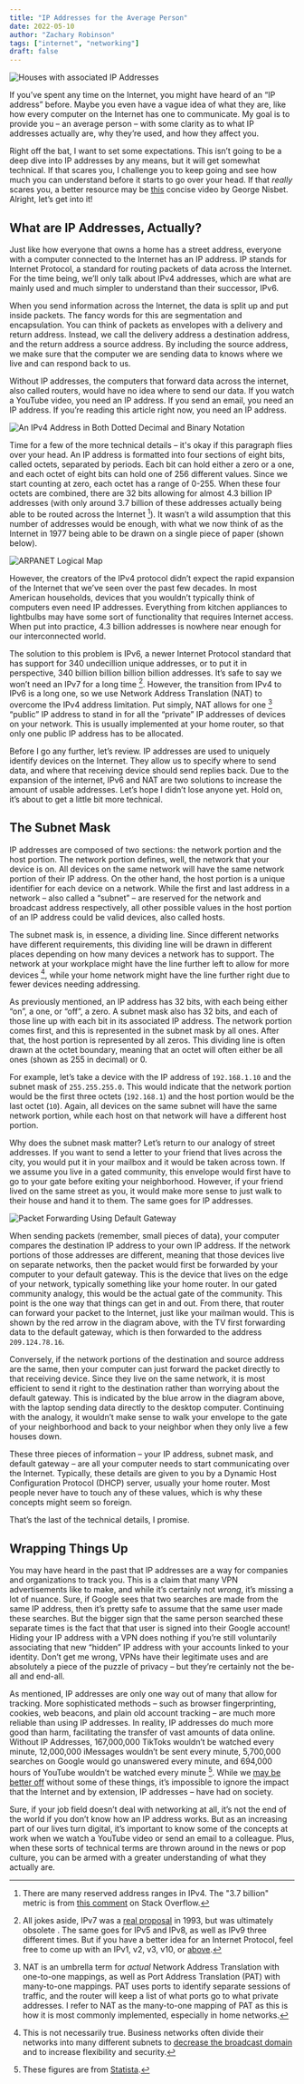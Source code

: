 ```yaml
---
title: "IP Addresses for the Average Person"
date: 2022-05-10
author: "Zachary Robinson"
tags: ["internet", "networking"]
draft: false
---
```


![Houses with associated IP Addresses](/posts/ip-addresses-for-the-average-person/images/ip-address-house.png)

If you’ve spent any time on the Internet, you might have heard of an “IP address” before. Maybe you even have a vague idea of what they are, like how every computer on the Internet has one to communicate. My goal is to provide you – an average person – with some clarity as to what IP addresses actually are, why they’re used, and how they affect you. 

Right off the bat, I want to set some expectations. This isn’t going to be a deep dive into IP addresses by any means, but it will get somewhat technical. If that scares you, I challenge you to keep going and see how much you can understand before it starts to go over your head. If that *really* scares you, a better resource may be [this](https://www.youtube.com/watch?v=7_-qWlvQQtY) concise video by George Nisbet. Alright, let’s get into it!

## What are IP Addresses, Actually?

Just like how everyone that owns a home has a street address, everyone with a computer connected to the Internet has an IP address. IP stands for Internet Protocol, a standard for routing packets of data across the Internet. For the time being, we’ll only talk about IPv4 addresses, which are what are mainly used and much simpler to understand than their successor, IPv6.

When you send information across the Internet, the data is split up and put inside packets. The fancy words for this are segmentation and encapsulation. You can think of packets as envelopes with a delivery and return address. Instead, we call the delivery address a destination address, and the return address a source address. By including the source address, we make sure that the computer we are sending data to knows where we live and can respond back to us.

Without IP addresses, the computers that forward data across the internet, also called routers, would have no idea where to send our data. If you watch a YouTube video, you need an IP address. If you send an email, you need an IP address. If you’re reading this article right now, you need an IP address.

![An IPv4 Address in Both Dotted Decimal and Binary Notation](/posts/ip-addresses-for-the-average-person/images/dotted-decimal.jpg)

Time for a few of the more technical details – it's okay if this paragraph flies over your head. An IP address is formatted into four sections of eight bits, called octets, separated by periods. Each bit can hold either a zero or a one, and each octet of eight bits can hold one of 256 different values. Since we start counting at zero, each octet has a range of 0-255. When these four octets are combined, there are 32 bits allowing for almost 4.3 billion IP addresses (with only around 3.7 billion of these addresses actually being able to be routed across the Internet [^1]). It wasn’t a wild assumption that this number of addresses would be enough, with what we now think of as the Internet in 1977 being able to be drawn on a single piece of paper (shown below).

[^1]: There are many reserved address ranges in IPv4. The "3.7 billion" metric is from [this comment](https://stackoverflow.com/a/2437185/15938350) on Stack Overflow. 

![ARPANET Logical Map](/posts/ip-addresses-for-the-average-person/images/arpanet-edited.jpg)

However, the creators of the IPv4 protocol didn’t expect the rapid expansion of the Internet that we’ve seen over the past few decades. In most American households, devices that you wouldn’t typically think of computers even need IP addresses. Everything from kitchen appliances to lightbulbs may have some sort of functionality that requires Internet access. When put into practice, 4.3 billion addresses is nowhere near enough for our interconnected world.

The solution to this problem is IPv6, a newer Internet Protocol standard that has support for 340 undecillion unique addresses, or to put it in perspective, 340 billion billion billion billion addresses. It’s safe to say we won’t need an IPv7 for a long time [^2]. However, the transition from IPv4 to IPv6 is a long one, so we use Network Address Translation (NAT) to overcome the IPv4 address limitation. Put simply, NAT allows for one [^3] “public” IP address to stand in for all the “private” IP addresses of devices on your network. This is usually implemented at your home router, so that only one public IP address has to be allocated. 

[^2]: All jokes aside, IPv7 was a [real proposal](https://datatracker.ietf.org/doc/html/rfc1475) in 1993, but was ultimately obsolete . The same goes for IPv5 and IPv8, as well as IPv9 three different times. But if you have a better idea for an Internet Protocol, feel free to come up with an IPv1, v2, v3, v10, or [above](https://en.wikipedia.org/wiki/List_of_IP_version_numbers).

[^3]: NAT is an umbrella term for *actual* Network Address Translation with one-to-one mappings, as well as Port Address Translation (PAT) with many-to-one mappings. PAT uses ports to identify separate sessions of traffic, and the router will keep a list of what ports go to what private addresses. I refer to NAT as the many-to-one mapping of PAT as this is how it is most commonly implemented, especially in home networks.

Before I go any further, let’s review. IP addresses are used to uniquely identify devices on the Internet. They allow us to specify where to send data, and where that receiving device should send replies back. Due to the expansion of the internet, IPv6 and NAT are two solutions to increase the amount of usable addresses. Let’s hope I didn’t lose anyone yet. Hold on, it’s about to get a little bit more technical.

## The Subnet Mask

IP addresses are composed of two sections: the network portion and the host portion. The network portion defines, well, the network that your device is on. All devices on the same network will have the same network portion of their IP address. On the other hand, the host portion is a unique identifier for each device on a network. While the first and last address in a network – also called a “subnet” – are reserved for the network and broadcast address respectively, all other possible values in the host portion of an IP address could be valid devices, also called hosts.

The subnet mask is, in essence, a dividing line. Since different networks have different requirements, this dividing line will be drawn in different places depending on how many devices a network has to support. The network at your workplace might have the line further left to allow for more devices [^4], while your home network might have the line further right due to fewer devices needing addressing. 

[^4]: This is not necessarily true. Business networks often divide their networks into many different subnets to [decrease the broadcast domain](https://networklessons.com/cisco/ccna-routing-switching-icnd1-100-105/broadcast-domain) and to increase flexibility and security.

As previously mentioned, an IP address has 32 bits, with each being either “on”, a one, or “off”, a zero. A subnet mask also has 32 bits, and each of those line up with each bit in its associated IP address. The network portion comes first, and this is represented in the subnet mask by all ones. After that, the host portion is represented by all zeros. This dividing line is often drawn at the octet boundary, meaning that an octet will often either be all ones (shown as 255 in decimal) or 0.

For example, let’s take a device with the IP address of `192.168.1.10` and the subnet mask of `255.255.255.0`. This would indicate that the network portion would be the first three octets (`192.168.1`) and the host portion would be the last octet (`10`). Again, all devices on the same subnet will have the same network portion, while each host on that network will have a different host portion.

Why does the subnet mask matter? Let’s return to our analogy of street addresses. If you want to send a letter to your friend that lives across the city, you would put it in your mailbox and it would be taken across town. If we assume you live in a gated community, this envelope would first have to go to your gate before exiting your neighborhood. However, if your friend lived on the same street as you, it would make more sense to just walk to their house and hand it to them. The same goes for IP addresses.

![Packet Forwarding Using Default Gateway](/posts/ip-addresses-for-the-average-person/images/default-gateway-diagram.jpg)

When sending packets (remember, small pieces of data), your computer compares the destination IP address to your own IP address. If the network portions of those addresses are different, meaning that those devices live on separate networks, then the packet would first be forwarded by your computer to your default gateway. This is the device that lives on the edge of your network, typically something like your home router. In our gated community analogy, this would be the actual gate of the community. This point is the one way that things can get in and out. From there, that router can forward your packet to the Internet, just like your mailman would. This is shown by the red arrow in the diagram above, with the TV first forwarding data to the default gateway, which is then forwarded to the address `209.124.78.16`.

Conversely, if the network portions of the destination and source address are the same, then your computer can just forward the packet directly to that receiving device. Since they live on the same network, it is most efficient to send it right to the destination rather than worrying about the default gateway. This is indicated by the blue arrow in the diagram above, with the laptop sending data directly to the desktop computer. Continuing with the analogy, it wouldn’t make sense to walk your envelope to the gate of your neighborhood and back to your neighbor when they only live a few houses down.

These three pieces of information – your IP address, subnet mask, and default gateway – are all your computer needs to start communicating over the Internet. Typically, these details are given to you by a Dynamic Host Configuration Protocol (DHCP) server, usually your home router. Most people never have to touch any of these values, which is why these concepts might seem so foreign.

That’s the last of the technical details, I promise. 

## Wrapping Things Up

You may have heard in the past that IP addresses are a way for companies and organizations to track you. This is a claim that many VPN advertisements like to make, and while it’s certainly not *wrong*, it’s missing a lot of nuance. Sure, if Google sees that two searches are made from the same IP address, then it’s pretty safe to assume that the same user made these searches. But the bigger sign that the same person searched these separate times is the fact that that user is signed into their Google account! Hiding your IP address with a VPN does nothing if you’re still voluntarily associating that new “hidden” IP address with your accounts linked to your identity. Don’t get me wrong, VPNs have their legitimate uses and are absolutely a piece of the puzzle of privacy – but they’re certainly not the be-all and end-all.

As mentioned, IP addresses are only one way out of many that allow for tracking. More sophisticated methods – such as browser fingerprinting, cookies, web beacons, and plain old account tracking – are much more reliable than using IP addresses. In reality, IP addresses do much more good than harm, facilitating the transfer of vast amounts of data online. Without IP Addresses, 167,000,000 TikToks wouldn’t be watched every minute, 12,000,000 iMessages wouldn’t be sent every minute, 5,700,000 searches on Google would go unanswered every minute, and 694,000 hours of YouTube wouldn’t be watched every minute [^5]. While we [may be better off](https://zsrobinson.com/posts/the-case-for-slower-internet/) without some of these things, it’s impossible to ignore the impact that the Internet  and by extension, IP addresses – have had on society.

[^5]: These figures are from [Statista](https://www.statista.com/statistics/195140/new-user-generated-content-uploaded-by-users-per-minute/).

Sure, if your job field doesn’t deal with networking at all, it’s not the end of the world if you don’t know how an IP address works. But as an increasing part of our lives turn digital, it’s important to know some of the concepts at work when we watch a YouTube video or send an email to a colleague. Plus, when these sorts of technical terms are thrown around in the news or pop culture, you can be armed with a greater understanding of what they actually are.
